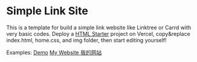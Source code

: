 # Simple Link Site

This is a template for build a simple link website like Linktree or Carrd with very basic codes. Deploy a [HTML Starter](https://vercel.com/new/ousiayangs-projects/templates/other/html-starter) project on Vercel, copy&replace index.html, home.css, and img folder, then start editing yourself!

Examples:
[Demo](https://simple-link-site.vercel.app)
[My Website 我的网站](https://ousia.top/)